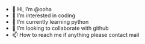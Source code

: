 - 👋 Hi, I’m @ooha
- 👀 I’m interested in coding 
- 🌱 I’m currently learning python
- 💞️ I’m looking to collaborate with github
- 📫 How to reach me if anything please contact mail

<!---
161766/161766 is a ✨ special ✨ repository because its `README.md` (this file) appears on your GitHub profile.
You can click the Preview link to take a look at your changes.
--->
